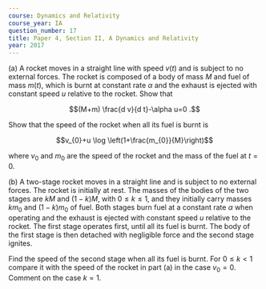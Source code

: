 ```yaml
---
course: Dynamics and Relativity
course_year: IA
question_number: 17
title: Paper 4, Section II, A Dynamics and Relativity
year: 2017
---
```




(a) A rocket moves in a straight line with speed $v(t)$ and is subject to no external forces. The rocket is composed of a body of mass $M$ and fuel of mass $m(t)$, which is burnt at constant rate $\alpha$ and the exhaust is ejected with constant speed $u$ relative to the rocket. Show that

$$(M+m) \frac{d v}{d t}-\alpha u=0 .$$

Show that the speed of the rocket when all its fuel is burnt is

$$v_{0}+u \log \left(1+\frac{m_{0}}{M}\right)$$

where $v_{0}$ and $m_{0}$ are the speed of the rocket and the mass of the fuel at $t=0$.

(b) A two-stage rocket moves in a straight line and is subject to no external forces. The rocket is initially at rest. The masses of the bodies of the two stages are $k M$ and $(1-k) M$, with $0 \leqslant k \leqslant 1$, and they initially carry masses $k m_{0}$ and $(1-k) m_{0}$ of fuel. Both stages burn fuel at a constant rate $\alpha$ when operating and the exhaust is ejected with constant speed $u$ relative to the rocket. The first stage operates first, until all its fuel is burnt. The body of the first stage is then detached with negligible force and the second stage ignites.

Find the speed of the second stage when all its fuel is burnt. For $0 \leqslant k<1$ compare it with the speed of the rocket in part (a) in the case $v_{0}=0$. Comment on the case $k=1$.